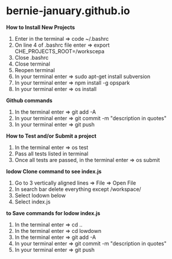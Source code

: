 # bernie-january.github.io

**How to Install New Projects**
1) Enter in the terminal => code ~/.bashrc
2) On line 4 of .bashrc file enter => export CHE_PROJECTS_ROOT=/workscepa
3) Close .bashrc
4) Close terminal
5) Reopen terminal
6) In your terminal enter => sudo apt-get install subversion
7) In your terminal enter => npm install -g opspark
8) In your terminal enter => os install

**Github commands**
1) In the terminal enter => git add -A
2) In your terminal enter => git commit -m "description in quotes"
3) In your terminal enter => git push

**How to Test and/or Submit a project**
1) In the terminal enter => os test
2) Pass all tests listed in terminal
3) Once all tests are passed, in the terminal enter => os submit

**lodow Clone command to see index.js**
1) Go to 3 vertically aligned lines => File => Open File
2) In search bar delete everything except /workspace/
3) Select lodown below
4) Select index.js

**to Save commands for lodow index.js**
1) In the terminal enter => cd ..
2) In the terminal enter => cd lowdown
3) In the terminal enter => git add -A
4) In your terminal enter => git commit -m "description in quotes"
5) In your terminal enter => git push
